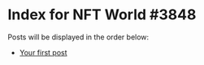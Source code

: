 # Index for NFT World #3848
Posts will be displayed in the order below:

- [Your first post](./001-first.md)

